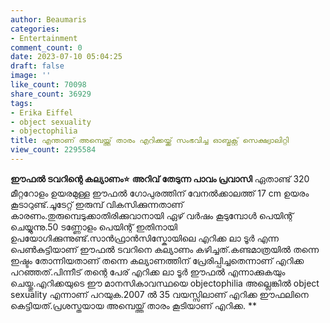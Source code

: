 ```yaml
---
author: Beaumaris
categories:
- Entertainment
comment_count: 0
date: 2023-07-10 05:04:25
draft: false
image: ''
like_count: 70098
share_count: 36929
tags:
- Erika Eiffel
- object sexuality
- objectophilia
title: എന്താണ് അമ്പെയ്ത്ത് താരം എറിക്കയ്ക്ക് സംഭവിച്ച ഓബ്ജക്റ്റ് സെക്ഷ്വാലിറ്റി
view_count: 2295584
---
```


**ഈഫൽ ടവറിന്റെ കല്യാണം⭐** **അറിവ് തേടുന്ന പാവം പ്രവാസി** ഏതാണ്ട് 320 മീറ്ററോളം ഉയരമുള്ള ഈഫൽ ഗോപുരത്തിന് വേനൽക്കാലത്ത് 17 cm ഉയരം കൂടാറുണ്ട്.ചൂടേറ്റ് ഇരുമ്പ് വികസിക്കുന്നതാണ് കാരണം.തുരുമ്പെടുക്കാതിരിക്കുവാനായി ഏഴ് വർഷം കൂടുമ്പോൾ പെയിന്റ് ചെയ്യുന്നു.50 ടണ്ണോളം പെയിന്റ് ഇതിനായി ഉപയോഗിക്കുന്നുണ്ട്.സാൻഫ്രാൻസിസ്കോയിലെ എറിക്ക ലാ ടൂർ എന്ന പെൺകുട്ടിയാണ് ഈഫൽ ടവറിനെ കല്യാണം കഴിച്ചത്.കണ്ടമാത്രയിൽ തന്നെ ഇഷ്ടം തോന്നിയതാണ് തന്നെ കല്യാണത്തിന് പ്രേരിപ്പിച്ചതെന്നാണ് എറിക്ക പറഞ്ഞത്.പിന്നീട് തന്റെ പേര് എറിക്ക ലാ ടൂർ ഈഫൽ എന്നാക്കുകയും ചെയ്തു.എറിക്കയുടെ ഈ മാനസികാവസ്ഥയെ objectophilia അല്ലെങ്കിൽ object sexuality എന്നാണ് പറയുക.2007 ൽ 35 വയസ്സിലാണ് എറിക്ക ഈഫലിനെ കെട്ടിയത്.പ്രശസ്തയായ അമ്പെയ്ത്ത് താരം കൂടിയാണ് എറിക്ക. [](https://cdn.boolokam.com/articles/2023/07/qdffff.webp) **